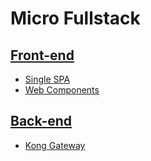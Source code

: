 # Micro Fullstack

## [Front-end](./client/README.md)

* [Single SPA](https://single-spa.js.org/)
* [Web Components](https://www.webcomponents.org/)

## [Back-end](./server/README.md)

* [Kong Gateway](https://konghq.com/kong/)
